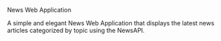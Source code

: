  News Web Application

A simple and elegant News Web Application that displays the latest news articles categorized by topic using the NewsAPI.
